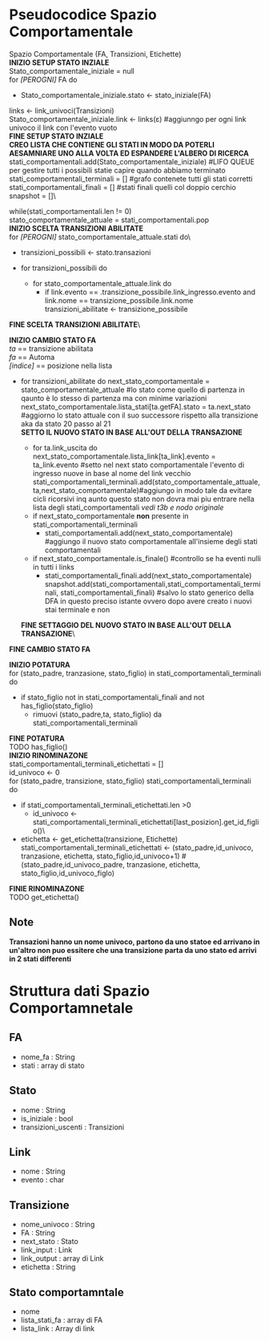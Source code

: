 # Pseudocodice Spazio Comportamentale

Spazio Comportamentale (FA, Transizioni, Etichette)\
**INIZIO SETUP STATO INZIALE**\
Stato_comportamentale_iniziale = null\
for *[PEROGNI]* FA do
* Stato_comportamentale_iniziale.stato <- stato_iniziale(FA)

links <- link_univoci(Transizioni)\
Stato_comportamentale_iniziale.link <- links(ε) #aggiunngo per ogni link univoco il link con l'evento vuoto\
**FINE SETUP STATO INZIALE**\
**CREO LISTA CHE CONTIENE GLI STATI IN MODO DA POTERLI AESAMNIARE UNO ALLA VOLTA ED ESPANDERE L'ALBERO DI RICERCA**
stati_comportamentali.add(Stato_comportamentale_iniziale) #LIFO QUEUE per gestire tutti i possibili statie capire quando abbiamo terminato
stati_comportamentali_terminali = [] #grafo contenete tutti gli stati corretti\
stati_comportamentali_finali = [] #stati finali quelli col doppio cerchio\
snapshot = []\

while(stati_comportamentali.len != 0)\
stato_comportamentale_attuale = stati_comportamentali.pop\
**INIZIO SCELTA TRANSIZIONI ABILITATE**\
for *[PEROGNI]* stato_comportamentale_attuale.stati do\
* transizioni_possibili <- stato.transazioni


* for transizioni_possibili do
  * for stato_comportamentale_attuale.link do
    * if link.evento == .transizione_possibile.link_ingresso.evento and link.nome == transizione_possibile.link.nome\
      transizioni_abilitate <- transizione_possibile

**FINE SCELTA TRANSIZIONI ABILITATE**\

**INIZIO CAMBIO STATO FA**\
*ta* == transizione abilitata\
*fa* == Automa\
*[indice]* == posizione nella lista

* for transizioni_abilitate do
    next_stato_comportamentale = stato_comportamentale_attuale #lo stato come quello di partenza in qaunto è lo stesso di partenza ma con minime variazioni\
    next_stato_comportamentale.lista_stati[ta.getFA].stato = ta.next_stato #aggiorno lo stato attuale con il suo successore rispetto alla transizione aka da stato 20 passo al 21\
    **SETTO IL NUOVO STATO IN BASE ALL'OUT DELLA TRANSAZIONE**
    * for ta.link_uscita do\
      next_stato_comportamentale.lista_link[ta_link].evento = ta_link.evento #setto nel next stato comportamentale l'evento di ingresso nuove in base al nome del link vecchio\
    stati_comportamentali_terminali.add(stato_comportamentale_attuale,ta,next_stato_comportamentale)#aggiungo in modo tale da evitare cicli ricorsivi inq aunto questo stato non dovra mai piu entrare nella lista degli stati_comportamentali *vedi t3b e nodo originale*
    * if next_stato_comportamentale **non** presente in stati_comportamentali_terminali
      * stati_comportamentali.add(next_stato_comportamentale) #aggiungo il nuovo stato comportamentale all'insieme degli stati comportamentali
    * if next_stato_comportamentale.is_finale() #controllo se ha eventi nulli in tutti i links
      * stati_comportamentali_finali.add(next_stato_comportamentale)
      snapshot.add(stati_comportamentali,stati_comportamentali_terminali, stati_comportamentali_finali) #salvo lo stato generico della DFA in questo preciso istante ovvero dopo avere creato i nuovi stai terminale e non

  **FINE SETTAGGIO DEL NUOVO STATO IN BASE ALL'OUT DELLA TRANSAZIONE**\

**FINE CAMBIO STATO FA**

**INIZIO POTATURA**\
for (stato_padre, tranzasione, stato_figlio) in stati_comportamentali_terminali do
  * if stato_figlio not in stati_comportamentali_finali and not has_figlio(stato_figlio)
    * rimuovi (stato_padre,ta, stato_figlio) da stati_comportamentali_terminali

**FINE POTATURA**\
TODO
has_figlio()\
**INIZIO RINOMINAZONE**\
stati_comportamentali_terminali_etichettati = []\
id_univoco <- 0\
for (stato_padre, transizione, stato_figlio) stati_comportamentali_terminali do

  * if stati_comportamentali_terminali_etichettati.len >0
    * id_univoco <- stati_comportamentali_terminali_etichettati[last_posizion].get_id_figlio()\
  * etichetta <- get_etichetta(transizione, Etichette)
    stati_comportamentali_terminali_etichettati <- (stato_padre,id_univoco, tranzasione, etichetta, stato_figlio,id_univoco+1) #(stato_padre,id_univoco_padre, tranzasione, etichetta, stato_figlio,id_univoco_figlo)

**FINIE RINOMINAZONE**\
TODO
get_etichetta()

## Note
**Transazioni hanno un nome univoco, partono da uno statoe ed arrivano in un'altro non puo essitere che una transizione parta da uno stato ed arrivi in 2 stati differenti**

# Struttura dati Spazio Comportamnetale

## FA
* nome_fa : String
* stati : array di stato

## Stato
* nome : String
* is_iniziale : bool 
* transizioni_uscenti : Transizioni

## Link
* nome : String
* evento : char

## Transizione
* nome_univoco : String
* FA : String
* next_stato : Stato
* link_input : Link
* link_output : array di Link
* etichetta : String

## Stato comportamntale
* nome
* lista_stati_fa : array di FA
* lista_link : Array di link

